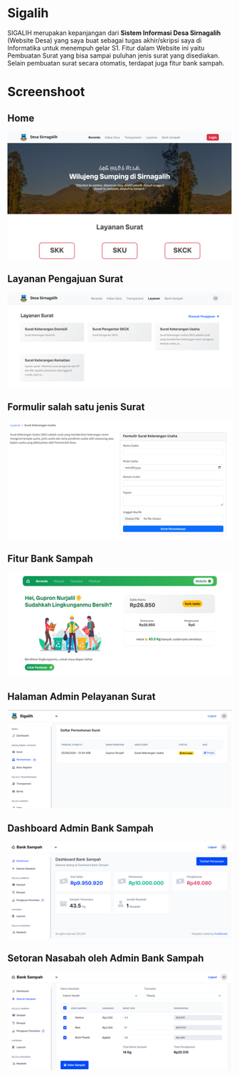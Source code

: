 # Sigalih
SIGALIH merupakan kepanjangan dari **Sistem Informasi Desa Sirnagalih** (Website Desa) yang saya buat sebagai tugas akhir/skripsi saya di Informatika untuk menempuh gelar S1.
Fitur dalam Website ini yaitu Pembuatan Surat yang bisa sampai puluhan jenis surat yang disediakan. Selain pembuatan surat secara otomatis, terdapat juga fitur bank sampah.

# Screenshoot
## Home
![website utama](https://github.com/Gufron14/sigalih/blob/main/screenshoot/Screenshot%202024-09-25%20011004.png)

## Layanan Pengajuan Surat
![layanan](https://github.com/Gufron14/sigalih/blob/main/screenshoot/Screenshot%202024-09-25%20012706.png)

## Formulir salah satu jenis Surat
![formulir pengajuan surat](https://github.com/Gufron14/sigalih/blob/main/screenshoot/Screenshot%202024-09-25%20012932.png)

## Fitur Bank Sampah
![bank sampah](https://github.com/Gufron14/sigalih/blob/main/screenshoot/Screenshot%202024-09-25%20013056.png)

## Halaman Admin Pelayanan Surat
![admin surat](https://github.com/Gufron14/sigalih/blob/main/screenshoot/Screenshot%202024-09-25%20013458.png)

## Dashboard Admin Bank Sampah
![dashboard bank sampah](https://github.com/Gufron14/sigalih/blob/main/screenshoot/Screenshot%202024-09-25%20013607.png)

## Setoran Nasabah oleh Admin Bank Sampah
![admin bank sampah](https://github.com/Gufron14/sigalih/blob/main/screenshoot/Screenshot%202024-09-25%20013734.png)
